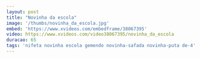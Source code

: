 ```yaml
---
layout: post
title: "Novinha da escola"
image: '/thumbs/novinha_da_escola.jpg'
embed: 'https://www.xvideos.com/embedframe/38067395'
video: https://www.xvideos.com/video38067395/novinha_da_escola
duracao: 65
tags: 'nifeta novinha escola gemendo novinha-safada novinha-puta de-4'
---
```

